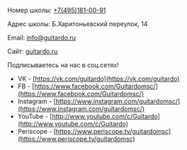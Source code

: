 Номер школы: [+7(495)181-00-91](tel:+7(495)181-00-91)

Адрес школы: Б.Харитоньевский переулок, 14

Email: [info@guitardo.ru](mailto:info@guitardo.ru)

Сайт: [guitardo.ru](http://guitardo.ru)

Подписываетесь на нас в соц.сетях! 
- VK - [https://vk.com/guitardo](https://vk.com/guitardo) 
- FB - [https://www.facebook.com/Guitardomsc/](https://www.facebook.com/Guitardomsc/)
- Instagram - [https://www.instagram.com/guitardomsc/](https://www.instagram.com/guitardomsc/)
- YouTube - [http://www.youtube.com/c/Guitardo](http://www.youtube.com/c/Guitardo)
- Periscope - [https://www.periscope.tv/guitardomsc](https://www.periscope.tv/guitardomsc)
